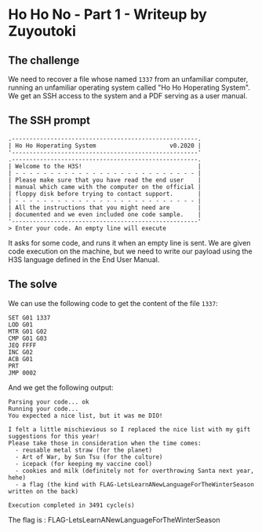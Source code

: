 # Ho Ho No - Part 1 - Writeup by Zuyoutoki
## The challenge
We need to recover a file whose named `1337` from an unfamiliar computer, running an unfamiliar operating system called "Ho Ho Hoperating System". We get an SSH access to the system and a PDF serving as a user manual. 
## The SSH prompt
```
.-----------------------------------------------------.
| Ho Ho Hoperating System                     v0.2020 |
'-----------------------------------------------------'
.-----------------------------------------------------.
| Welcome to the H3S!                                 |
| - - - - - - - - - - - - - - - - - - - - - - - - - - |
| Please make sure that you have read the end user    |
| manual which came with the computer on the official |
| floppy disk before trying to contact support.       |
| - - - - - - - - - - - - - - - - - - - - - - - - - - |
| All the instructions that you might need are        |
| documented and we even included one code sample.    |
'-----------------------------------------------------'
> Enter your code. An empty line will execute

```
It asks for some code, and runs it when an empty line is sent. We are given code execution on the machine, but we need to write our payload using the H3S language defined in the End User Manual.
## The solve
We can use the following code to get the content of the file `1337`:
```
SET G01 1337
LOD G01
MTR G01 G02
CMP G01 G03
JEQ FFFF
INC G02
ACB G01
PRT
JMP 0002
```

And we get the following output:
```
Parsing your code... ok
Running your code...
You expected a nice list, but it was me DIO!

I felt a little mischievious so I replaced the nice list with my gift suggestions for this year!
Please take those in consideration when the time comes:
  - reusable metal straw (for the planet)
  - Art of War, by Sun Tsu (for the culture)
  - icepack (for keeping my vaccine cool)
  - cookies and milk (definitely not for overthrowing Santa next year, hehe)
  - a flag (the kind with FLAG-LetsLearnANewLanguageForTheWinterSeason written on the back)

Execution completed in 3491 cycle(s)
```

The flag is : FLAG-LetsLearnANewLanguageForTheWinterSeason
